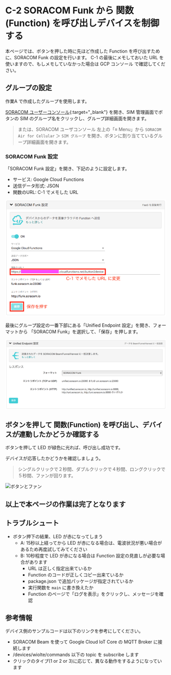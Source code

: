 # C-2 SORACOM Funk から 関数(Function) を呼び出しデバイスを制御する

本ページでは、ボタンを押した時に先ほど作成した Function を呼び出すために、SORACOM Funk の設定を行います。
C-1 の最後にメモしておいた URL を使いますので、もしメモしていなかった場合は GCP コンソール で確認してください。

## グループの設定
作業A で作成したグループを使用します。

[SORACOM ユーザーコンソール](https://console.soracom.io/){:target="_blank"} を開き、SIM 管理画面でボタンの SIM のグループ名をクリックし、グループ詳細画面を開きます。
> または、SORACOM ユーザコンソール 左上の「≡ Menu」から `SORACOM Air for Cellular` ＞ `SIM グループ` を開き、ボタンに割り当てているグループ詳細画面を開きます。

### SORACOM Funk 設定
「SORACOM Funk 設定」を開き、下記のように設定します。

- サービス: Google Cloud Functions
- 送信データ形式: JSON
- 関数のURL: C-1 でメモした URL

![Funk 設定1](images/soracom-funk.png)

最後にグループ設定の一番下部にある「Unified Endpoint 設定」を開き、フォーマットから 「SORACOM Funk」を選択して、「保存」を押します。

![Unified 設定](images/soracom-unified.png)

## ボタンを押して 関数(Function) を呼び出し、デバイスが連動したかどうか確認する

ボタンを押して LED が緑色に光れば、呼び出し成功です。

デバイスが応答したかどうかを確認しましょう。

> シングルクリックで２秒間、ダブルクリックで４秒間、ロングクリックで５秒間、ファンが回ります。

![ボタンとファン](images/button_and_fan.gif)

## 以上で本ページの作業は完了となります

## トラブルシュート

* ボタン押下の結果、LED が赤になってしまう
    * A: 15秒以上経ってから LED が赤になる場合は、電波状況が悪い場合があるため再度試してみてください
    * B: 10秒程度で LED が赤になる場合は Function 設定の見直しが必要な場合があります
        * URL は正しく指定出来ているか
        * Function のコードが正しくコピー出来ているか
        * package.json で追加パッケージが指定されているか
        * 実行関数を `main` に書き換えたか
        * Function のページで「ログを表示」をクリックし、メッセージを確認

## 参考情報
デバイス側のサンプルコードは以下のリンクを参考にしてください。

<script src="https://gist.github.com/j3tm0t0/0c1470134cefbe87b876eaf69a94b460.js"></script>

- SORACOM Beam を使って Google Cloud IoT Core の MQTT Broker に接続します
- /devices/wiolte/commands 以下の topic を subscribe します
- クリックのタイプ(1 or 2 or 3)に応じて、異なる動作をするようになっています
